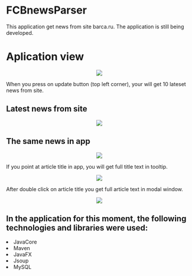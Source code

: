 # FCBnewsParser
This application get news from site barca.ru. The application is still being developed.
<h1>Aplication view</h1>

<p align="center">
  <img src="https://user-images.githubusercontent.com/18110699/35803108-2e4e1002-0aa5-11e8-9079-0c72513f6700.png">
</p>

When you press on update button (top left corner), your will get 10 lateset news from site.
<h2>Latest news from site</h2>
<p align="center">
  <img src="https://user-images.githubusercontent.com/18110699/35803435-66cd9ffa-0aa6-11e8-91eb-c700d3801cc8.png">
</p>
<h2>The same news in app</h2>
<p align="center">
  <img src="https://user-images.githubusercontent.com/18110699/35803359-1fc989ac-0aa6-11e8-91d3-7b561b2d7bd0.png">
</p>

If you point at article title in app,  you will get full title text in tooltip. 
<p align="center">
  <img src="https://user-images.githubusercontent.com/18110699/35803559-cb1c9eca-0aa6-11e8-8cf5-b1d688883fc7.png">
</p>

After double click on article title you get full article text in modal window.
<p align="center">
  <img src="https://user-images.githubusercontent.com/18110699/35803802-b760f646-0aa7-11e8-9ce1-e4c1d13ae2d9.png">
</p>

<h2>In the application for this moment, the following technologies and libraries were used:</h1>
<li>JavaCore</li>
<li>Maven</li>
<li>JavaFX</li>
<li>Jsoup</li>
<li>MySQL</li>
